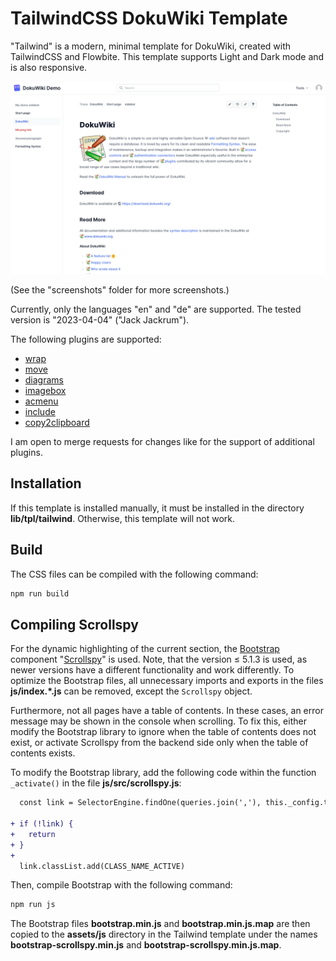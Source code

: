 # TailwindCSS DokuWiki Template

"Tailwind" is a modern, minimal template for DokuWiki, created with TailwindCSS and Flowbite.
This template supports Light and Dark mode and is also responsive.

![screenshot](./screenshots/screenshot-content.png)

(See the "screenshots" folder for more screenshots.)

Currently, only the languages "en" and "de" are supported.
The tested version is "2023-04-04" ("Jack Jackrum").

The following plugins are supported:
  * [wrap](https://www.dokuwiki.org/plugin%3Awrap)
  * [move](https://www.dokuwiki.org/plugin%3Amove)
  * [diagrams](https://www.dokuwiki.org/plugin%3Adiagrams)
  * [imagebox](https://www.dokuwiki.org/plugin%3Aimagebox)
  * [acmenu](https://www.dokuwiki.org/plugin%3Aacmenu)
  * [include](https://www.dokuwiki.org/plugin%3Ainclude)
  * [copy2clipboard](https://www.dokuwiki.org/plugin%3Acopy2clipboard)

I am open to merge requests for changes like for the support of additional plugins.

## Installation

If this template is installed manually, it must be installed in the directory **lib/tpl/tailwind**.
Otherwise, this template will not work.

## Build

The CSS files can be compiled with the following command:

```bash
npm run build
```

## Compiling Scrollspy

For the dynamic highlighting of the current section, the [Bootstrap](https://github.com/twbs/bootstrap) component "[Scrollspy](https://getbootstrap.com/docs/5.1.3/components/scrollspy/)" is used.
Note, that the version ≤ 5.1.3 is used, as newer versions have a different functionality and work differently.
To optimize the Bootstrap files, all unnecessary imports and exports in the files **js/index.\*.js** can be removed, except the `Scrollspy` object.

Furthermore, not all pages have a table of contents.
In these cases, an error message may be shown in the console when scrolling.
To fix this, either modify the Bootstrap library to ignore when the table of contents does not exist,
or activate Scrollspy from the backend side only when the table of contents exists.

To modify the Bootstrap library, add the following code within the function `_activate()` in the file **js/src/scrollspy.js**:

```diff
  const link = SelectorEngine.findOne(queries.join(','), this._config.target)

+ if (!link) {
+   return
+ }
+
  link.classList.add(CLASS_NAME_ACTIVE)
```

Then, compile Bootstrap with the following command:

```bash
npm run js
```

The Bootstrap files **bootstrap.min.js** and **bootstrap.min.js.map** are then copied to the **assets/js** directory in the Tailwind template under the names **bootstrap-scrollspy.min.js** and **bootstrap-scrollspy.min.js.map**.

